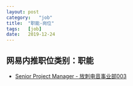 ```yaml
---
layout:	post
category:	"job"
title:	"职能-岗位"
tags:	[job]
date:	2019-12-24
---
```

## 网易内推职位类别：职能
- [Senior Project Manager - 放刺电音事业部003](http://mobile.bole.netease.com/bole/boleDetail?id=18560&employeeId=346f03c3cda5f04c&key=all)
